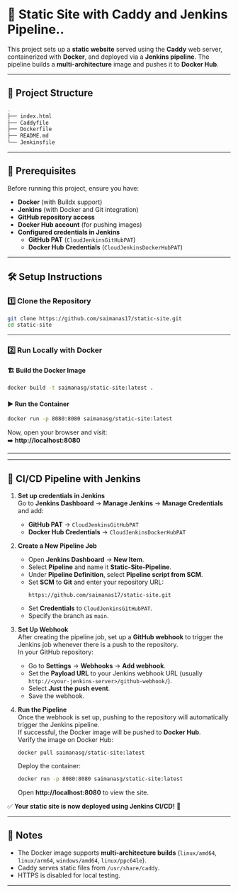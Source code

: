 # 📌 Static Site with Caddy and Jenkins Pipeline..

This project sets up a **static website** served using the **Caddy** web server, containerized with **Docker**, and deployed via a **Jenkins pipeline**. The pipeline builds a **multi-architecture** image and pushes it to **Docker Hub**.

---

## 📁 Project Structure

```sh
.
├── index.html
├── Caddyfile
├── Dockerfile
├── README.md
└── Jenkinsfile
```

---

## 🚀 Prerequisites

Before running this project, ensure you have:

- **Docker** (with Buildx support)
- **Jenkins** (with Docker and Git integration)
- **GitHub repository access**
- **Docker Hub account** (for pushing images)
- **Configured credentials in Jenkins**
  - **GitHub PAT** (`CloudJenkinsGitHubPAT`)
  - **Docker Hub Credentials** (`CloudJenkinsDockerHubPAT`)

---

## 🛠️ Setup Instructions

### 1️⃣ Clone the Repository

```sh
git clone https://github.com/saimanas17/static-site.git
cd static-site
```

---

### 2️⃣ Run Locally with Docker

#### 🏗️ Build the Docker Image

```sh
docker build -t saimanasg/static-site:latest .
```

#### ▶️ Run the Container

```sh
docker run -p 8080:8080 saimanasg/static-site:latest
```

Now, open your browser and visit:  
➡️ **http://localhost:8080**

---

---

## 🔄 CI/CD Pipeline with Jenkins

1. **Set up credentials in Jenkins**  
   Go to **Jenkins Dashboard** → **Manage Jenkins** → **Manage Credentials** and add:

   - **GitHub PAT** → `CloudJenkinsGitHubPAT`
   - **Docker Hub Credentials** → `CloudJenkinsDockerHubPAT`

2. **Create a New Pipeline Job**

   - Open **Jenkins Dashboard** → **New Item**.
   - Select **Pipeline** and name it **Static-Site-Pipeline**.
   - Under **Pipeline Definition**, select **Pipeline script from SCM**.
   - Set **SCM** to **Git** and enter your repository URL:
     ```
     https://github.com/saimanas17/static-site.git
     ```
   - Set **Credentials** to `CloudJenkinsGitHubPAT`.
   - Specify the branch as `main`.

3. **Set Up Webhook**  
   After creating the pipeline job, set up a **GitHub webhook** to trigger the Jenkins job whenever there is a push to the repository.  
   In your GitHub repository:

   - Go to **Settings** → **Webhooks** → **Add webhook**.
   - Set the **Payload URL** to your Jenkins webhook URL (usually `http://<your-jenkins-server>/github-webhook/`).
   - Select **Just the push event**.
   - Save the webhook.

4. **Run the Pipeline**  
   Once the webhook is set up, pushing to the repository will automatically trigger the Jenkins pipeline.  
   If successful, the Docker image will be pushed to **Docker Hub**.  
   Verify the image on Docker Hub:
   ```
   docker pull saimanasg/static-site:latest
   ```
   Deploy the container:
   ```sh
   docker run -p 8080:8080 saimanasg/static-site:latest
   ```
   Open **http://localhost:8080** to view the site.

✅ **Your static site is now deployed using Jenkins CI/CD!** 🚀

---

## 📢 Notes

- The Docker image supports **multi-architecture builds** (`linux/amd64`, `linux/arm64`, `windows/amd64`, `linux/ppc64le`).
- Caddy serves static files from `/usr/share/caddy`.
- HTTPS is disabled for local testing.

---
